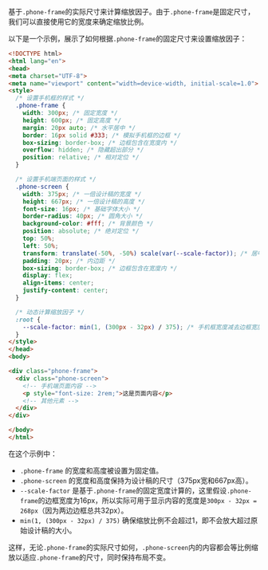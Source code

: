 基于`.phone-frame`的实际尺寸来计算缩放因子。由于`.phone-frame`是固定尺寸，我们可以直接使用它的宽度来确定缩放比例。

以下是一个示例，展示了如何根据`.phone-frame`的固定尺寸来设置缩放因子：

```html
<!DOCTYPE html>
<html lang="en">
<head>
<meta charset="UTF-8">
<meta name="viewport" content="width=device-width, initial-scale=1.0">
<style>
  /* 设置手机框的样式 */
  .phone-frame {
    width: 300px; /* 固定宽度 */
    height: 600px; /* 固定高度 */
    margin: 20px auto; /* 水平居中 */
    border: 16px solid #333; /* 模拟手机框的边框 */
    box-sizing: border-box; /* 边框包含在宽度内 */
    overflow: hidden; /* 隐藏超出部分 */
    position: relative; /* 相对定位 */
  }

  /* 设置手机端页面的样式 */
  .phone-screen {
    width: 375px; /* 一倍设计稿的宽度 */
    height: 667px; /* 一倍设计稿的高度 */
    font-size: 16px; /* 基础字体大小 */
    border-radius: 40px; /* 圆角大小 */
    background-color: #fff; /* 背景颜色 */
    position: absolute; /* 绝对定位 */
    top: 50%;
    left: 50%;
    transform: translate(-50%, -50%) scale(var(--scale-factor)); /* 居中显示并缩放 */
    padding: 20px; /* 内边距 */
    box-sizing: border-box; /* 边框包含在宽度内 */
    display: flex;
    align-items: center;
    justify-content: center;
  }

  /* 动态计算缩放因子 */
  :root {
    --scale-factor: min(1, (300px - 32px) / 375); /* 手机框宽度减去边框宽度后，与设计稿宽度的比例 */
  }
</style>
</head>
<body>

<div class="phone-frame">
  <div class="phone-screen">
    <!-- 手机端页面内容 -->
    <p style="font-size: 2rem;">这是页面内容</p>
    <!-- 其他元素 -->
  </div>
</div>

</body>
</html>
```

在这个示例中：

- `.phone-frame` 的宽度和高度被设置为固定值。
- `.phone-screen` 的宽度和高度保持为设计稿的尺寸（375px宽和667px高）。
- `--scale-factor` 是基于`.phone-frame`的固定宽度计算的，这里假设`.phone-frame`的边框宽度为16px，所以实际可用于显示内容的宽度是`300px - 32px = 268px`（因为两边边框总共32px）。
- `min(1, (300px - 32px) / 375)` 确保缩放比例不会超过1，即不会放大超过原始设计稿的大小。

这样，无论`.phone-frame`的实际尺寸如何，`.phone-screen`内的内容都会等比例缩放以适应`.phone-frame`的尺寸，同时保持布局不变。
